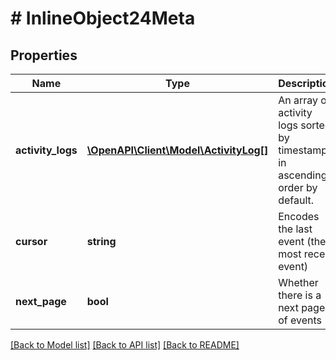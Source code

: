 # # InlineObject24Meta

## Properties

Name | Type | Description | Notes
------------ | ------------- | ------------- | -------------
**activity_logs** | [**\OpenAPI\Client\Model\ActivityLog[]**](ActivityLog.md) | An array of activity logs sorted by timestamp in ascending order by default. | [optional]
**cursor** | **string** | Encodes the last event (the most recent event) | [optional]
**next_page** | **bool** | Whether there is a next page of events | [optional]

[[Back to Model list]](../../README.md#models) [[Back to API list]](../../README.md#endpoints) [[Back to README]](../../README.md)
